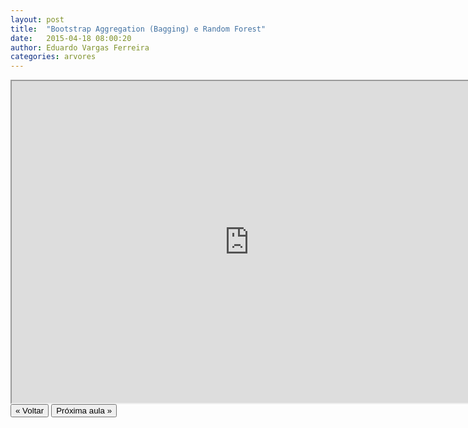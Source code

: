 ```yaml
---
layout: post
title:  "Bootstrap Aggregation (Bagging) e Random Forest"
date:   2015-04-18 08:00:20
author: Eduardo Vargas Ferreira
categories: arvores 
---
```


<center>
<iframe width="760" height="515" src="https://www.youtube.com/embed/KfeqWODJbN0?autoplay=0"> </iframe>
</center>



<FORM>
<INPUT Type="BUTTON" align="left" Value="&laquo; Voltar" Onclick="window.location.href='https://eduardoleg.github.io/ML4all/1parte/'">
<INPUT Type="BUTTON" align="left" Value="Próxima aula &raquo;" Onclick="window.location.href='https://eduardoleg.github.io/ML4all/arvores/2015/04/18/aula21.html'">
</FORM>
